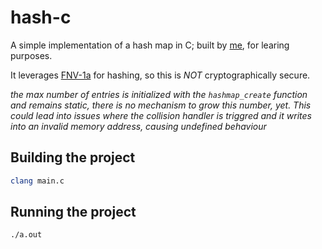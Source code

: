 # hash-c
A simple implementation of a hash map in C; built by [me](https://github.com/julio-alv), for learing purposes.

It leverages [FNV-1a](https://en.wikipedia.org/wiki/Fowler%E2%80%93Noll%E2%80%93Vo_hash_function) for hashing, so this is *NOT* cryptographically secure.

_the max number of entries is initialized with the `hashmap_create` function and remains static, there is no mechanism to grow this number, yet._
_This could lead into issues where the collision handler is triggred and it writes into an invalid memory address, causing undefined behaviour_

## Building the project

```sh
clang main.c
```

## Running the project

```sh
./a.out
```
